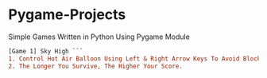 # Pygame-Projects
Simple Games Written in Python Using Pygame Module

```diff
[Game 1] Sky High ```
1. Control Hot Air Balloon Using Left & Right Arrow Keys To Avoid Blocks.
2. The Longer You Survive, The Higher Your Score.
